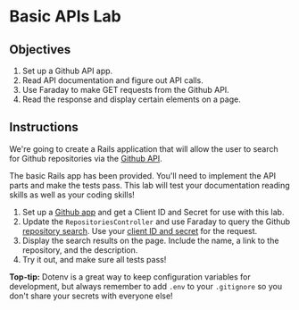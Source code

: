 # Basic APIs Lab

## Objectives

  1. Set up a Github API app.
  2. Read API documentation and figure out API calls.
  3. Use Faraday to make GET requests from the Github API.
  4. Read the response and display certain elements on a page.

## Instructions

We're going to create a Rails application that will allow the user to
search for Github repositories via the [Github API](https://developer.github.com/v3/).

The basic Rails app has been provided. You'll need to implement the API
parts and make the tests pass. This lab will test your documentation
reading skills as well as your coding skills!

1. Set up a [Github app](https://github.com/settings/developers) and get a Client ID and Secret for use with
   this lab.
2. Update the `RepositoriesController` and use Faraday to query the Github
   [repository search](https://developer.github.com/v3/search/#search-repositories). Use your [client ID and secret](https://developer.github.com/v3/#increasing-the-unauthenticated-rate-limit-for-oauth-applications) for the request.
3. Display the search results on the page. Include the name, a link to
   the repository, and the description.
4. Try it out, and make sure all tests pass!

**Top-tip:** Dotenv is a great way to keep configuration variables for development, but always remember to add `.env` to your `.gitignore` so you don't share your secrets with everyone else!
